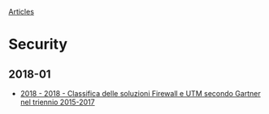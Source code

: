 [Articles](/)
# Security

## 2018-01
* [2018 - 2018 - Classifica delle soluzioni Firewall e UTM secondo Gartner nel triennio 2015-2017](2018-01/2018%20-%20Classifica%20delle%20soluzioni%20Firewall%20e%20UTM%20secondo%20Gartner%20nel%20triennio%202015-2017.pdf)
